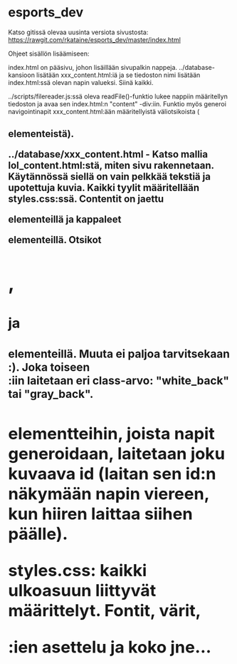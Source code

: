# esports_dev

Katso gitissä olevaa uusinta versiota sivustosta:
https://rawgit.com/rkataine/esports_dev/master/index.html

Ohjeet sisällön lisäämiseen:

index.html on pääsivu, johon lisäillään sivupalkin nappeja. 
  ../database-kansioon lisätään xxx_content.html:iä ja se tiedoston nimi lisätään index.html:ssä olevan napin valueksi. Siinä kaikki.
  
  ../scripts/filereader.js:ssä oleva readFile()-funktio lukee nappiin määritellyn tiedoston ja avaa sen index.html:n "content" -div:iin. Funktio myös generoi navigointinapit xxx_content.html:ään määritellyistä väliotsikoista (<h2> elementeistä). 
  
  ../database/xxx_content.html - Katso mallia lol_content.html:stä, miten sivu rakennetaan. Käytännössä siellä on vain pelkkää tekstiä ja upotettuja kuvia. Kaikki tyylit määritellään styles.css:ssä. Contentit on jaettu <div> elementeillä ja kappaleet <p> elementeillä. Otsikot <h1>, <h2> ja <h3> elementeillä. Muuta ei paljoa tarvitsekaan :). Joka toiseen <div> :iin laitetaan eri class-arvo: "white_back" tai "gray_back". <h2> elementteihin, joista napit generoidaan, laitetaan joku kuvaava id (laitan sen id:n näkymään napin viereen, kun hiiren laittaa siihen päälle).

styles.css: kaikki ulkoasuun liittyvät määrittelyt. Fontit, värit, <div>:ien asettelu ja koko jne...



